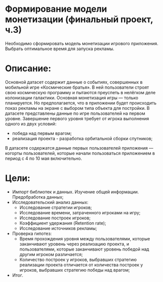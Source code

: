 # Формирование модели монетизации (финальный проект, ч.3)
 
Необходимо сформировать модель монетизации игрового приложения. Выбрать оптимальное время для запуска рекламы.

# Описание:
Основной датасет содержит данные о событиях, совершенных в мобильной игре «Космические братья». В ней пользователи строят свою космическую программу и пытаются преуспеть в нелёгком деле колонизации галактики. Основная монетизация игры — только планируется. Но предполагается, что в приложении будет происходить показ рекламы на экране с выбором типа объекта для постройки. В датасете представлены данные по игре пользователей на первом уровне. Завершение первого уровня требует от игрока выполнения одного из двух условий:
- победа над первым врагом;
- реализация проекта - разработка орбитальной сборки спутников;

В датасете содержатся данные первых пользователей приложения — когорты пользователей, которые начали пользоваться приложением в период с 4 по 10 мая включительно.

# Цели:
- Импорт библиотек и данных. Изучение общей информации. Предобработка данных;
- Исследовательский анализ данных:
  - Исследование стратегии игроков;
  - Исследование времени, затраченного игроками на игру;
  - Исследование построек игроков;
  - Коэффициент удержания (Retention rate);
  - Исследование источников рекламы;
- Проверка гипотез:
  - Время прохождения уровня между пользователями, которые заканчивают уровень через реализацию проекта, и пользователями, которые заканчивают уровень победой над другим игроком различается;
  - Количество построек у игроков, выбравших стратегию реализации проекта отличается от количества построек у игроков, выбравших стратегию победы над врагом;
- Итог.
